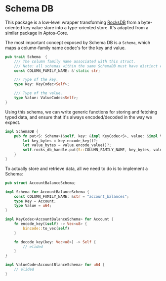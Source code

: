 # Schema DB

This package is a low-level wrapper transforming [RocksDB](https://rocksdb.org/) from a byte-oriented key value store into a
type-oriented store. It's adapted from a similar package in Aptos-Core.

The most important concept exposed by Schema DB is a `Schema`, which maps a column-family name
codec's for the key and value.

```rust
pub trait Schema  {
    /// The column family name associated with this struct.
    /// Note: all schemas within the same SchemaDB must have distinct column family names.
    const COLUMN_FAMILY_NAME: &'static str;

    /// Type of the key.
    type Key: KeyCodec<Self>;

    /// Type of the value.
    type Value: ValueCodec<Self>;
}
```

Using this schema, we can write generic functions for storing and fetching typed data, and ensure that
it's always encoded/decoded in the way we expect.

```rust
impl SchemaDB {
	pub fn put<S: Schema>(&self, key: &impl KeyCodec<S>, value: &impl ValueCodec<S>) -> Result<()> {
		let key_bytes = key.encode_key()?;
        let value_bytes = value.encode_value()?;
		self.rocks_db_handle.put(S::COLUMN_FAMILY_NAME, key_bytes, value_bytes)
	}
}
```

To actually store and retrieve data, all we need to do is to implement a Schema:

```rust
pub struct AccountBalanceSchema;

impl Schema for AccountBalanceSchema {
	const COLUMN_FAMILY_NAME: &str = "account_balances";
	type Key = Account;
	type Value = u64;
}

impl KeyCodec<AccountBalanceSchema> for Account {
	fn encode_key(&self) -> Vec<u8> {
		bincode::to_vec(self)
	}

	fn decode_key(key: Vec<u8>) -> Self {
		// elided
	}
}

impl ValueCode<AccountBlanceSchema> for u64 {
	// elided
}
```

